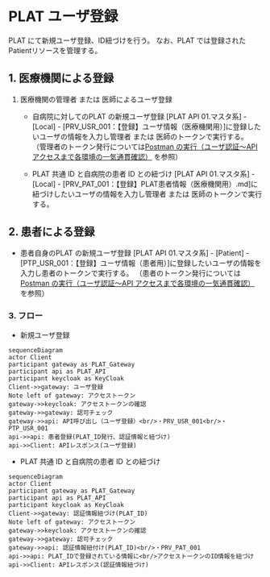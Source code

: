 ﻿---
sidebar_label: "PLATユーザ登録"
sidebar_position: 11
---

# PLAT ユーザ登録

PLAT にて新規ユーザ登録、ID紐づけを行う。
なお、PLAT では登録されたPatientリソースを管理する。

## 1. 医療機関による登録

1. 医療機関の管理者 または 医師によるユーザ登録

   - 自病院に対してのPLAT の新規ユーザ登録
   [PLAT API 01.マスタ系] - [Local] - [PRV_USR_001：【登録】ユーザ情報（医療機関用）]に登録したいユーザの情報を入力し管理者 または 医師のトークンで実行する。
   （管理者のトークン発行については[Postman の実行（ユーザ認証〜API アクセスまで各環境の一気通貫確認）](../../private_docs/Usage/operation_check.md) を参照）

   - PLAT 共通 ID と自病院の患者 ID との紐づけ
   [PLAT API 01.マスタ系] - [Local] - [PRV_PAT_001：【登録】PLAT患者情報（医療機関用）.md]に紐づけしたいユーザの情報を入力し管理者 または 医師のトークンで実行する。

## 2. 患者による登録

   - 患者自身のPLAT の新規ユーザ登録
   [PLAT API 01.マスタ系] - [Patient] - [PTP_USR_001：【登録】ユーザ情報（患者用）]に登録したいユーザの情報を入力し患者のトークンで実行する。
   （患者のトークン発行については[Postman の実行（ユーザ認証〜API アクセスまで各環境の一気通貫確認）](../../private_docs/Usage/operation_check.md) を参照）

### 3. フロー

   - 新規ユーザ登録
   ```mermaid
   sequenceDiagram
   actor Client
   participant gateway as PLAT_Gateway
   participant api as PLAT_API
   participant keycloak as KeyCloak
   Client->>gateway: ユーザ登録
   Note left of gateway: アクセストークン
   gateway->>keycloak: アクセストークンの確認
   gateway->>gateway: 認可チェック
   gateway->>api: API呼び出し（ユーザ登録）<br/>・PRV_USR_001<br/>・PTP_USR_001
   api->>api: 患者登録(PLAT_ID発行、認証情報と紐づけ)
   api->>Client: APIレスポンス(ユーザ登録)
   ```

   - PLAT 共通 ID と自病院の患者 ID との紐づけ
   ```mermaid
   sequenceDiagram
   actor Client
   participant gateway as PLAT_Gateway
   participant api as PLAT_API
   participant keycloak as KeyCloak
   Client->>gateway: 認証情報紐づけ(PLAT_ID)
   Note left of gateway: アクセストークン
   gateway->>keycloak: アクセストークンの確認
   gateway->>gateway: 認可チェック
   gateway->>api: 認証情報紐付け(PLAT_ID)<br/>・PRV_PAT_001
   api->>api: PLAT_IDで登録されている情報に<br/>アクセストークンのID情報を紐づけ
   api->>Client: APIレスポンス(認証情報紐づけ)
   ```
